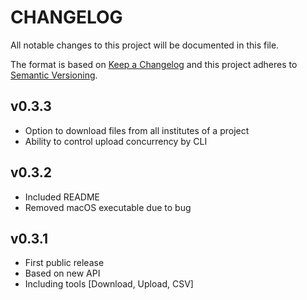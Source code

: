 # CHANGELOG

All notable changes to this project will be documented in this file.

The format is based on [Keep a Changelog](http://keepachangelog.com/) and this project adheres to [Semantic Versioning](http://semver.org/).

## v0.3.3
- Option to download files from all institutes of a project
- Ability to control upload concurrency by CLI

## v0.3.2

- Included README
- Removed macOS executable due to bug

## v0.3.1

- First public release
- Based on new API
- Including tools [Download, Upload, CSV]